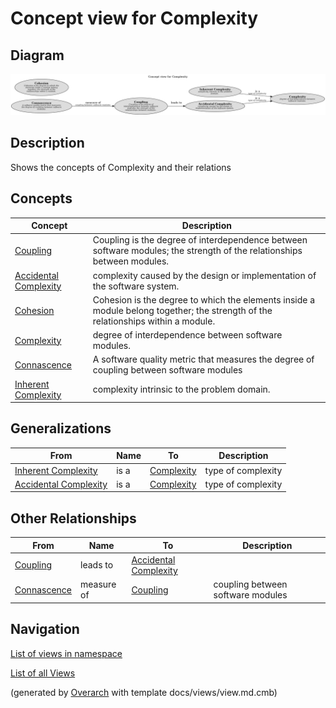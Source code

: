 # Concept view for Complexity

## Diagram
![Concept view for Complexity](../../software-development/complexity/concept-view.png)

## Description
Shows the concepts of Complexity and their relations

## Concepts
| Concept | Description |
|---|---|
| [ Coupling ](../../software-development/complexity/coupling.md)| Coupling is the degree of interdependence between software modules; the strength of the relationships between modules. |
| [Accidental Complexity](../../software-development/complexity/accidental-complexity.md)| complexity caused by the design or implementation of the software system. |
| [Cohesion](../../software-development/complexity/cohesion.md)| Cohesion is the degree to which the elements inside a module belong together; the strength of the relationships within a module. |
| [Complexity](../../software-development/complexity/complexity.md)| degree of interdependence between software modules. |
| [Connascence](../../software-development/complexity/connascence/connascence.md)| A software quality metric that measures the degree of coupling between software modules |
| [Inherent Complexity](../../software-development/complexity/inherent-complexity.md)| complexity intrinsic to the problem domain. |

## Generalizations
| From | Name | To | Description |
|---|---|---|---|
| [Inherent Complexity](../../software-development/complexity/inherent-complexity.md) | is a | [Complexity](../../software-development/complexity/complexity.md) | type of complexity |
| [Accidental Complexity](../../software-development/complexity/accidental-complexity.md) | is a | [Complexity](../../software-development/complexity/complexity.md) | type of complexity |

## Other Relationships
| From | Name | To | Description |
|---|---|---|---|
| [ Coupling ](../../software-development/complexity/coupling.md) | leads to | [Accidental Complexity](../../software-development/complexity/accidental-complexity.md) |  |
| [Connascence](../../software-development/complexity/connascence/connascence.md) | measure of | [ Coupling ](../../software-development/complexity/coupling.md) | coupling between software modules |

## Navigation
[List of views in namespace](./views-in-namespace.md)

[List of all Views](../../views.md)


(generated by [Overarch](https://github.com/soulspace-org/overarch) with template docs/views/view.md.cmb)

